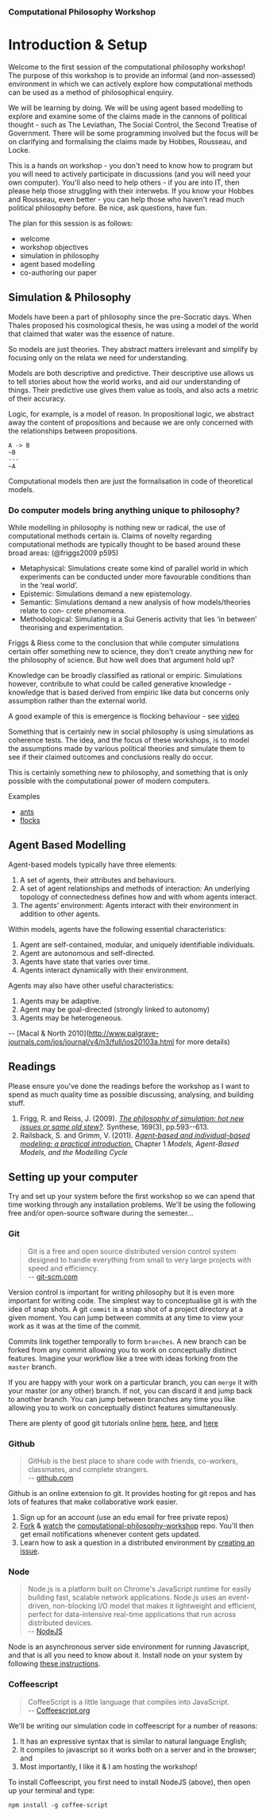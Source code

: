 ### Computational Philosophy Workshop

# Introduction & Setup

Welcome to the first session of the computational philosophy workshop!  The purpose of this workshop is to provide an informal (and non-assessed) environment in which we can actively explore how computational methods can be used as a method of philosophical enquiry.

We will be learning by doing.  We will be using agent based modelling to explore and examine some of the claims made in the cannons of political thought - such as The Leviathan, The Social Control, the Second Treatise of Government.  There will be some programming involved but the focus will be on clarifying and formalising the claims made by Hobbes, Rousseau, and Locke.

This is a hands on workshop - you don't need to know how to program but you will need to actively participate in discussions (and you will need your own computer).  You'll also need to help others - if you are into IT, then please help those struggling with their interwebs.  If you know your Hobbes and Rousseau, even better - you can help those who haven't read much political philosophy before.  Be nice, ask questions, have fun.

The plan for this session is as follows:

- welcome
- workshop objectives
- simulation in philosophy
- agent based modelling
- co-authoring our paper


## Simulation & Philosophy

Models have been a part of philosophy since the pre-Socratic days. When Thales proposed his cosmological thesis, he was using a model of the world that claimed that water was the essence of nature.

So models are just theories.  They abstract matters irrelevant and simplify by focusing only on the relata we need for understanding.

Models are both descriptive and predictive.  Their descriptive use allows us to tell stories about how the world works, and aid our understanding of things.  Their predictive use gives them value as tools, and also acts a metric of their accuracy.

Logic, for example, is a model of reason.  In propositional logic, we abstract away the content of propositions and because we are only concerned with the relationships between propositions.

    A -> B
    ~B
    ---
    ~A

Computational models then are just the formalisation in code of theoretical models.


### Do computer models bring anything unique to philosophy?

While modelling in philosophy is nothing new or radical, the use of computational methods certain is.  Claims of novelty regarding computational methods are typically thought to be based around these broad areas: (@friggs2009 p595)

- Metaphysical: Simulations create some kind of parallel world in which experiments can be conducted under more favourable conditions than in the ‘real world’.   
- Epistemic: Simulations demand a new epistemology.  
- Semantic: Simulations demand a new analysis of how models/theories relate to con- crete phenomena.  
- Methodological: Simulating is a Sui Generis activity that lies ‘in between’ theorising and experimentation.  

Friggs & Riess come to the conclusion that while computer simulations certain offer something new to science, they don't create anything new for the philosophy of science.  But how well does that argument hold up?

Knowledge can be broadly classified as rational or empiric.  Simulations however, contribute to what could be called generative knowledge - knowledge that is based derived from empiric like data but concerns only assumption rather than the external world.

A good example of this is emergence is flocking behaviour - see [video](http://www.youtube.com/watch?v=8vhE8ScWe7w&t=33s)

Something that is certainly new in social philosophy is using simulations as coherence tests.  The idea, and the focus of these workshops, is to model the assumptions made by various political theories and simulate them to see if their claimed outcomes and conclusions really do occur.

This is certainly something new to philosophy, and something that is only possible with the computational power of modern computers.

Examples

- [ants](http://agentscript.org/models/ants.html)
- [flocks](http://agentscript.org/models/flock.html)


## Agent Based Modelling

Agent-based models typically have three elements:

  1. A set of agents, their attributes and behaviours.
  2. A set of agent relationships and methods of interaction: An underlying topology of connectedness defines how and with whom agents interact.
  3. The agents’ environment: Agents interact with their environment in addition to other agents.

Within models, agents have the following essential characteristics:

  1. Agent are self-contained, modular, and uniquely identifiable individuals.
  2. Agent are autonomous and self-directed.
  3. Agents have state that varies over time. 
  4. Agents interact dynamically with their environment. 

Agents may also have other useful characteristics:

  1. Agents may be adaptive.
  2. Agent may be goal-directed (strongly linked to autonomy)
  3. Agents may be heterogeneous.

-- [Macal & North 2010](http://www.palgrave-journals.com/jos/journal/v4/n3/full/jos20103a.html for more details)


## Readings

Please ensure you've done the readings before the workshop as I want to spend as much quality time as possible discussing, analysing, and building stuff.

1. Frigg, R. and Reiss, J. (2009). [_The philosophy of simulation: hot new issues or same old stew?_][j1]. Synthese, 169(3), pp.593--613. 
2. Railsback, S. and Grimm, V. (2011). [_Agent-based and individual-based modeling: a practical introduction._][b1]  Chapter 1 _Models, Agent-Based Models, and the Modelling Cycle_

[j1]: https://www-jstor-org.ezproxy.library.uq.edu.au/stable/40271311
[b1]: http://goo.gl/1zQ1LQ


## Setting up your computer

Try and set up your system before the first workshop so we can spend that time working through any installation problems.  We'll be using the following free and/or open-source software during the semester...


### Git

> Git is a free and open source distributed version control system designed to handle everything from small to very large projects with speed and efficiency.   
> -- [git-scm.com](http://git-scm.com)

Version control is important for writing philosophy but it is even more important for writing code.  The simplest way to conceptualise git is with the idea of snap shots.  A git `commit` is a snap shot of a project directory at a given moment.  You can jump between commits at any time to view your work as it was at the time of the commit.

Commits link together temporally to form `branches`.  A new branch can be forked from any commit allowing you to work on conceptually distinct features.  Imagine your workflow like a tree with ideas forking from the `master` branch.

If you are happy with your work on a particular branch, you can `merge` it with your master (or any other) branch.  If not, you can discard it and jump back to another branch.  You can jump between branches any time you like allowing you to work on conceptually distinct features simultaneously.

There are plenty of good git tutorials online [here](https://try.github.io), [here](http://git-scm.com/book), and [here](http://pcottle.github.io/learnGitBranching/)


### Github

> GitHub is the best place to share code with friends, co-workers, classmates, and complete strangers.  
> -- [github.com](https://github.com)


Github is an online extension to git.  It provides hosting for git repos and has lots of features that make collaborative work easier.  

1. Sign up for an account (use an edu email for free private repos)
2. [Fork](https://github.com/davekinkead/computational-philosophy-workshop/fork) & [watch](https://github.com/davekinkead/computational-philosophy-workshop/subscription) the [computational-philosophy-workshop](https://github.com/davekinkead/computational-philosophy-workshop) repo.  You'll then get email notifications whenever content gets updated.
3. Learn how to ask a question in a distributed environment by [creating an issue](https://github.com/davekinkead/computational-philosophy-workshop/issues/new).


### Node

> Node.js is a platform built on Chrome's JavaScript runtime for easily building fast, scalable network applications. Node.js uses an event-driven, non-blocking I/O model that makes it lightweight and efficient, perfect for data-intensive real-time applications that run across distributed devices.  
>  -- [NodeJS](http://nodejs.org/)

Node is an asynchronous server side environment for running Javascript, and that is all you need to know about it.  Install node on your system by following [these instructions](http://nodejs.org/download/).


### Coffeescript

> CoffeeScript is a little language that compiles into JavaScript.   
> -- [Coffeescript.org](http://coffeescript.org/)

We'll be writing our simulation code in coffeescript for a number of reasons:

1. It has an expressive syntax that is similar to natural language English;
2. It compiles to javascript so it works both on a server and in the browser; and
3. Most importantly, I like it & I am hosting the workshop!

To install Coffeescript, you first need to install NodeJS (above), then open up your terminal and type:

    npm install -g coffee-script
